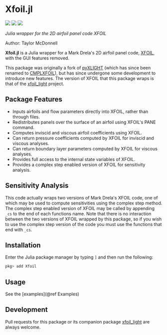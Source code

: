 # Xfoil.jl

[![](https://img.shields.io/badge/docs-stable-blue.svg)](https://flow.byu.edu/Xfoil.jl/stable)
[![](https://img.shields.io/badge/docs-dev-blue.svg)](https://flow.byu.edu/Xfoil.jl/dev)
![](https://github.com/byuflowlab/Xfoil.jl/workflows/Run%20tests/badge.svg)

*Julia wrapper for the 2D airfoil panel code XFOIL*

Author: Taylor McDonnell

**Xfoil.jl** is a Julia wrapper for a Mark Drela's 2D airfoil panel code, [XFOIL](https://web.mit.edu/drela/Public/web/xfoil/), with the GUI features removed.  

This package was originally a fork of [pyXLIGHT](https://github.com/mdolab/pyXLIGHT) (which has since been renamed to [CMPLXFOIL](https://github.com/mdolab/CMPLXFOIL)), but has since undergone some development to introduce new features.  The version of XFOIL that this package wraps is that of the [xfoil_light](https://github.com/byuflowlab/xfoil_light) project.

## Package Features

 - Inputs airfoils and flow parameters directly into XFOIL, rather than through files.
 - Redistributes panels over the surface of an airfoil using XFOIL's PANE command.
 - Computes inviscid and viscous airfoil coefficients using XFOIL.
 - Can return pressure coefficients computed by XFOIL for inviscid and viscous analyses. 
 - Can return boundary layer parameters computed by XFOIL for viscous analyses.
 - Provides full access to the internal state variables of XFOIL.
 - Provides a complex step enabled version of XFOIL for sensitivity analysis.

## Sensitivity Analysis

This code actually wraps two versions of Mark Drela's XFOIL code, one of which may be used to compute sensitivities using the complex step method.  The complex step enabled version of XFOIL may be called by appending `_cs` to the end of each functions name.  Note that there is no interaction between the two versions of XFOIL wrapped by this package, so if you wish to use the complex step version of the code you must use the functions that end with `_cs`.

## Installation

Enter the Julia package manager by typing `]` and then run the following:

```julia
pkg> add Xfoil
```

## Usage

See the [examples](@ref Examples)

## Development

Pull requests for this package or its companion package [xfoil_light](https://github.com/byuflowlab/xfoil_light) are always welcome.
